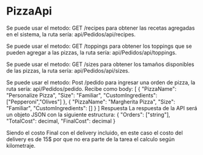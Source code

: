 # PizzaApi
  Se puede usar el metodo: GET /recipes para obtener las recetas agregadas en el sistema, la ruta sería: api/Pedidos/api/recipes.
	
  Se puede usar el metodo: GET /toppings para obtener los toppings que se pueden agregar a las pizzas, la ruta sería: api/Pedidos/api/toppings.
	
  Se puede usar el metodo: GET /sizes para obtener los tamaños disponibles de las pizzas, la ruta sería: api/Pedidos/api/sizes.
	
  Se puede usar el metodo: Post /pedido para ingresar una orden de pizza, la ruta sería: api/Pedidos/pedido. Recibe como body: 
	 [
	  {
	    "PizzaName": "Personalize Pizza",
	    "Size": "Familiar",
	    "CustomIngredients": ["Pepperoni","Olives"]
	  },
   	{
	    "PizzaName": "Margherita Pizza",
	    "Size": "Familiar",
	    "CustomIngredients": []
	  }
	]
Respuesta
La respuesta de la API será un objeto JSON con la siguiente estructura:
{
  "Orders": ["string"],
  "TotalCost": decimal,
  "FinalCost": decimal
}

Siendo el costo Final con el delivery incluido, en este caso el costo del delivery es de 15$ por que no era parte de la tarea el calculo según kilometraje.
